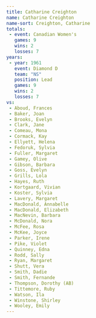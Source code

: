 ```yaml
---
title: Catharine Creighton
name: Catharine Creighton
name-sort: Creighton, Catharine
totals:
 - event: Canadian Women's
   games: 9
   wins: 2
   losses: 7
years:
 - year: 1961
   event: Diamond D
   team: "NS"
   position: Lead
   games: 9
   wins: 2
   losses: 7
vs:
 - Aboud, Frances
 - Baker, Joan
 - Brooks, Evelyn
 - Clark, Jane
 - Comeau, Mona
 - Cormack, Kay
 - Ellyett, Helena
 - Fedoruk, Sylvia
 - Fuller, Margaret
 - Gamey, Olive
 - Gibson, Barbara
 - Goss, Evelyn
 - Grills, Lola
 - Hayes, Ruth
 - Kortgaard, Vivian
 - Koster, Sylvia
 - Lavery, Margaret
 - MacDonald, Annabelle
 - MacDonald, Elizabeth
 - MacNevin, Barbara
 - McDonald, Nora
 - McFee, Rosa
 - McKee, Joyce
 - Parker, Irene
 - Pike, Violet
 - Quinney, Edna
 - Rodd, Sally
 - Ryan, Margaret
 - Shutt, Vera
 - Smith, Dadie
 - Smith, Fernande
 - Thompson, Dorothy (AB)
 - Tittemore, Ruby
 - Watson, Ila
 - Winstone, Shirley
 - Wooley, Emily
---
```

